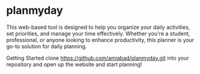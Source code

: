 # planmyday
This web-based tool is designed to help you organize your daily activities, set priorities, and manage your time effectively. Whether you're a student, professional, or anyone looking to enhance productivity, this planner is your go-to solution for daily planning.

Getting Started
clone  https://github.com/amiabad/planmyday.git   into your repository and open up the website and start planning!

